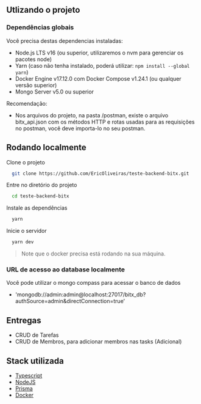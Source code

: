 ## Utlizando o projeto

### Dependências globais

Você precisa destas dependencias instaladas:

- Node.js LTS v16 (ou superior, utilizaremos o nvm para gerenciar os pacotes node)
- Yarn (caso não tenha instalado, poderá utilizar: `npm install --global yarn`)
- Docker Engine v17.12.0 com Docker Compose v1.24.1 (ou qualquer versão superior)
- Mongo Server v5.0 ou superior

Recomendação:
 - Nos arquivos do projeto, na pasta /postman, existe o arquivo bitx_api.json com os métodos HTTP e rotas usadas para as requisições no postman, você deve importa-lo no seu postman.

## Rodando localmente

Clone o projeto

```bash
  git clone https://github.com/EricOliveiras/teste-backend-bitx.git
```

Entre no diretório do projeto

```bash
  cd teste-backend-bitx
```

Instale as dependências

```bash
  yarn
```

Inicie o servidor

```bash
  yarn dev
```
> Note que o docker precisa está rodando na sua máquina.

### URL de acesso ao database localmente
Você pode utilizar o mongo compass para acessar o banco de dados
- 'mongodb://admin:admin@localhost:27017/bitx_db?authSource=admin&directConnection=true'

## Entregas

  - CRUD de Tarefas
  - CRUD de Membros, para adicionar membros nas tasks (Adicional)

## Stack utilizada

- [Typescript](https://www.typescriptlang.org/)
- [NodeJS](https://nodejs.org/)
- [Prisma](https://www.prisma.io/)
- [Docker](https://www.docker.com/)
